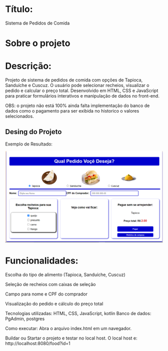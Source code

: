 # Título: 
Sistema de Pedidos de Comida

# Sobre o projeto
# Descrição:

Projeto de sistema de pedidos de comida com opções de Tapioca, Sanduíche e Cuscuz. O usuário pode selecionar recheios, visualizar o pedido e calcular o preço total. Desenvolvido em HTML, CSS e JavaScript para praticar formulários interativos e manipulação de dados no front-end.

OBS: o projeto não está 100% ainda falta implementação do banco de dados como o pagamento para ser exibida no historico o valores selecionados.

## Desing do Projeto

Exemplo de Resultado:

![Imagem  do projeto](print.png)

# Funcionalidades:

Escolha do tipo de alimento (Tapioca, Sanduíche, Cuscuz)

Seleção de recheios com caixas de seleção

Campo para nome e CPF do comprador

Visualização do pedido e cálculo do preço total


Tecnologias utilizadas: HTML, CSS, JavaScript, kotlin
Banco de dados: PgAdmin, postgres

Como executar: Abra o arquivo index.html em um navegador.

Buildar ou Startar o projeto e testar no local host.
O local host e: http://localhost:8080/food?id=1